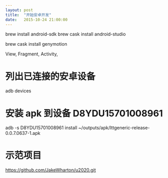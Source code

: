 ```yaml
---
layout: post
title:  "开始安卓开发"
date:   2015-10-24 21:00:00
---
```


brew install android-sdk
brew cask install android-studio

brew cask install genymotion

View,
Fragment,
Activity,

# 列出已连接的安卓设备
adb devices
# 安装 apk 到设备 D8YDU15701008961
adb -s D8YDU15701008961 install ~/outputs/apk/lttgeneric-release-0.0.7.0637-1.apk

# 示范项目
https://github.com/JakeWharton/u2020.git
